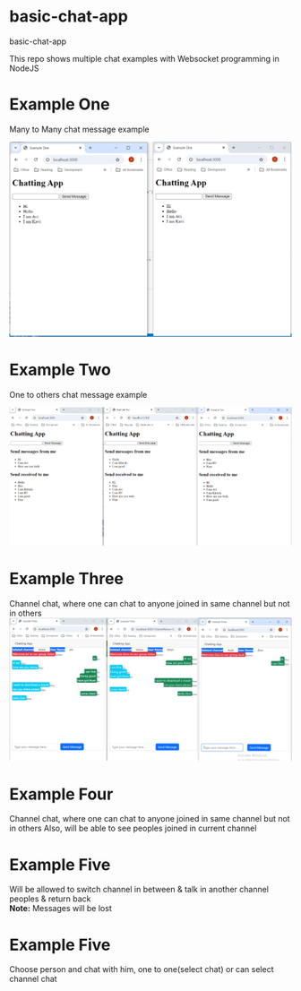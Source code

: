 # basic-chat-app
basic-chat-app

This repo shows multiple chat examples with Websocket programming in NodeJS

# Example One
Many to Many chat message example

![alt text](resources/example-one.png)


# Example Two
One to others chat message example

![alt text](resources/example-two.png)

# Example Three
Channel chat, where one can chat to anyone joined in same channel but not in others
![alt text](resources/example-three.png)

# Example Four
Channel chat, where one can chat to anyone joined in same channel but not in others
Also, will be able to see peoples joined in current channel


# Example Five
Will be allowed to switch channel in between & talk in another channel peoples & return back<br>
<b>Note:</b> Messages will be lost

# Example Five
Choose person and chat with him, one to one(select chat) or can select channel chat